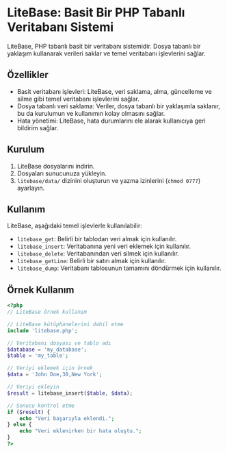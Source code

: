 # LiteBase: Basit Bir PHP Tabanlı Veritabanı Sistemi

LiteBase, PHP tabanlı basit bir veritabanı sistemidir. Dosya tabanlı bir yaklaşım kullanarak verileri saklar ve temel veritabanı işlevlerini sağlar.

## Özellikler

- Basit veritabanı işlevleri: LiteBase, veri saklama, alma, güncelleme ve silme gibi temel veritabanı işlevlerini sağlar.
- Dosya tabanlı veri saklama: Veriler, dosya tabanlı bir yaklaşımla saklanır, bu da kurulumun ve kullanımın kolay olmasını sağlar.
- Hata yönetimi: LiteBase, hata durumlarını ele alarak kullanıcıya geri bildirim sağlar.

## Kurulum

1. LiteBase dosyalarını indirin.
2. Dosyaları sunucunuza yükleyin.
3. `litebase/data/` dizinini oluşturun ve yazma izinlerini (`chmod 0777`) ayarlayın.

## Kullanım

LiteBase, aşağıdaki temel işlevlerle kullanılabilir:

- `litebase_get`: Belirli bir tablodan veri almak için kullanılır.
- `litebase_insert`: Veritabanına yeni veri eklemek için kullanılır.
- `litebase_delete`: Veritabanından veri silmek için kullanılır.
- `litebase_getLine`: Belirli bir satırı almak için kullanılır.
- `litebase_dump`: Veritabanı tablosunun tamamını döndürmek için kullanılır.

## Örnek Kullanım

```php
<?php
// LiteBase örnek kullanım

// LiteBase kütüphanelerini dahil etme
include 'litebase.php';

// Veritabanı dosyası ve tablo adı
$database = 'my_database';
$table = 'my_table';

// Veriyi eklemek için örnek
$data = 'John Doe,30,New York';

// Veriyi ekleyin
$result = litebase_insert($table, $data);

// Sonucu kontrol etme
if ($result) {
    echo "Veri başarıyla eklendi.";
} else {
    echo "Veri eklenirken bir hata oluştu.";
}
?>
